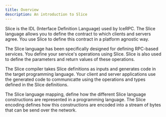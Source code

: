 ```yaml
---
title: Overview
description: An introduction to Slice
---
```


Slice is the IDL (Interface Definition Language) used by IceRPC. The Slice language allows you to define the contract
to which clients and servers agree. You use Slice to define this contract in a platform agnostic way.

The Slice language has been specifically designed for defining RPC-based services. You define your service's
operations using Slice. Slice is also used to define the parameters and return values of these operations.

The Slice compiler takes Slice definitions as inputs and generates code in the target programming language. Your client and
server applications use the generated code to communicatte using the operations and types defined in the Slice definitions.

The Slice language mapping, define how the different Slice language constructions are represented in a programming language.
The Slice encoding defines how this constructions are encoded into a stream of bytes that can be send over the network.
